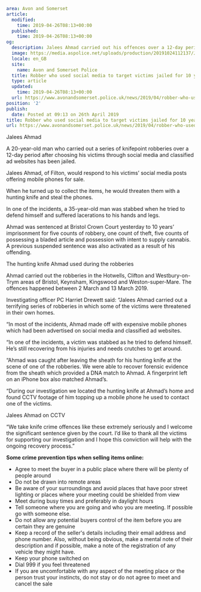 ```yaml
area: Avon and Somerset
article:
  modified:
    time: 2019-04-26T08:13+00:00
  published:
    time: 2019-04-26T08:13+00:00
og:
  description: Jalees Ahmad carried out his offences over a 12-day period.
  image: https://media.aspolice.net/uploads/production/20191024112137/Jalees-Ahmad-website.jpg
  locale: en_GB
  site:
    name: Avon and Somerset Police
  title: Robber who used social media to target victims jailed for 10 years | Avon and Somerset Police
  type: article
  updated:
    time: 2019-04-26T08:13+00:00
  url: https://www.avonandsomerset.police.uk/news/2019/04/robber-who-used-social-media-to-target-victims-jailed-for-10-years/
position: '2'
publish:
  date: Posted at 09:13 on 26th April 2019
title: Robber who used social media to target victims jailed for 10 years | Avon and Somerset Police
url: https://www.avonandsomerset.police.uk/news/2019/04/robber-who-used-social-media-to-target-victims-jailed-for-10-years/
```

Jalees Ahmad

A 20-year-old man who carried out a series of knifepoint robberies over a 12-day period after choosing his victims through social media and classified ad websites has been jailed.

Jalees Ahmad, of Filton, would respond to his victims’ social media posts offering mobile phones for sale.

When he turned up to collect the items, he would threaten them with a hunting knife and steal the phones.

In one of the incidents, a 35-year-old man was stabbed when he tried to defend himself and suffered lacerations to his hands and legs.

Ahmad was sentenced at Bristol Crown Court yesterday to 10 years’ imprisonment for five counts of robbery, one count of theft, five counts of possessing a bladed article and possession with intent to supply cannabis. A previous suspended sentence was also activated as a result of his offending.

The hunting knife Ahmad used during the robberies

Ahmad carried out the robberies in the Hotwells, Clifton and Westbury-on-Trym areas of Bristol, Keynsham, Kingswood and Weston-super-Mare. The offences happened between 2 March and 13 March 2019.

Investigating officer PC Harriet Drewett said: “Jalees Ahmad carried out a terrifying series of robberies in which some of the victims were threatened in their own homes.

“In most of the incidents, Ahmad made off with expensive mobile phones which had been advertised on social media and classified ad websites.

“In one of the incidents, a victim was stabbed as he tried to defend himself. He’s still recovering from his injuries and needs crutches to get around.

“Ahmad was caught after leaving the sheath for his hunting knife at the scene of one of the robberies. We were able to recover forensic evidence from the sheath which provided a DNA match to Ahmad. A fingerprint left on an iPhone box also matched Ahmad’s.

“During our investigation we located the hunting knife at Ahmad’s home and found CCTV footage of him topping up a mobile phone he used to contact one of the victims.

Jalees Ahmad on CCTV

“We take knife crime offences like these extremely seriously and I welcome the significant sentence given by the court. I’d like to thank all the victims for supporting our investigation and I hope this conviction will help with the ongoing recovery process.”

**Some crime prevention tips when selling items online:**

 * Agree to meet the buyer in a public place where there will be plenty of people around
 * Do not be drawn into remote areas
 * Be aware of your surroundings and avoid places that have poor street lighting or places where your meeting could be shielded from view
 * Meet during busy times and preferably in daylight hours
 * Tell someone where you are going and who you are meeting. If possible go with someone else.
 * Do not allow any potential buyers control of the item before you are certain they are genuine
 * Keep a record of the seller's details including their email address and phone number. Also, without being obvious, make a mental note of their description and if possible, make a note of the registration of any vehicle they might have.
 * Keep your phone switched on
 * Dial 999 if you feel threatened
 * If you are uncomfortable with any aspect of the meeting place or the person trust your instincts, do not stay or do not agree to meet and cancel the sale
